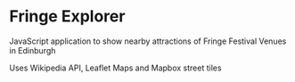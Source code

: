 # Fringe Explorer
JavaScript application to show nearby attractions of Fringe Festival Venues in Edinburgh


Uses Wikipedia API, Leaflet Maps and Mapbox street tiles

